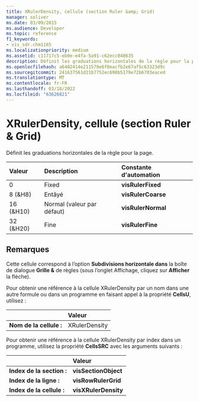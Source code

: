 ```yaml
---
title: XRulerDensity, cellule (section Ruler &amp; Grid)
manager: soliver
ms.date: 03/09/2015
ms.audience: Developer
ms.topic: reference
f1_keywords:
- vis_sdr.chm1165
ms.localizationpriority: medium
ms.assetid: c11717c5-eb0e-e4fa-5a91-c62ecc048635
description: Définit les graduations horizontales de la règle pour la page.
ms.openlocfilehash: a6402414e211578e6f0eacfb2e67af5c63323d9c
ms.sourcegitcommit: 241637561d21b7752ec690b5179e72b6703eaced
ms.translationtype: MT
ms.contentlocale: fr-FR
ms.lasthandoff: 03/18/2022
ms.locfileid: "63626821"
---
```

# <a name="xrulerdensity-cell-ruler-amp-grid-section"></a>XRulerDensity, cellule (section Ruler &amp; Grid)

Définit les graduations horizontales de la règle pour la page.
  
|**Valeur**|**Description**|**Constante d'automation**|
|:-----|:-----|:-----|
|0  <br/> |Fixed  <br/> |**visRulerFixed** <br/> |
|8 (&amp;H8)  <br/> |Entâyé  <br/> |**visRulerCoarse** <br/> |
|16 (&amp;H10)  <br/> |Normal (valeur par défaut)  <br/> |**visRulerNormal** <br/> |
|32 (&amp;H20)  <br/> |Fine  <br/> |**visRulerFine** <br/> |
   
## <a name="remarks"></a>Remarques

Cette cellule correspond à l’option **Subdivisions horizontale dans** la boîte de dialogue **Grille &amp;** de règles (sous l’onglet Affichage, cliquez sur **Afficher** la flèche). 
  
Pour obtenir une référence à la cellule XRulerDensity par un nom dans une autre formule ou dans un programme en faisant appel à la propriété **CellsU**, utilisez : 
  
||Valeur |
|:-----|:-----|
|**Nom de la cellule :**  <br/> |XRulerDensity  <br/> |
   
Pour obtenir une référence à la cellule XRulerDensity par index dans un programme, utilisez la propriété **CellsSRC** avec les arguments suivants : 
  
||Valeur |
|:-----|:-----|
|**Index de la section :**  <br/> |**visSectionObject** <br/> |
|**Index de la ligne :**  <br/> |**visRowRulerGrid** <br/> |
|**Index de la cellule :**  <br/> |**visXRulerDensity** <br/> |
   

